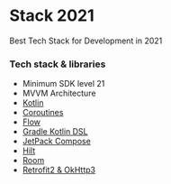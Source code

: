 Stack 2021
===================

Best Tech Stack for Development in 2021

### Tech stack & libraries

- Minimum SDK level 21
- MVVM Architecture
- [Kotlin](https://kotlinlang.org/)
- [Coroutines](https://github.com/Kotlin/kotlinx.coroutines)
- [Flow](https://kotlin.github.io/kotlinx.coroutines/kotlinx-coroutines-core/kotlinx.coroutines.flow/)
- [Gradle Kotlin DSL](https://docs.gradle.org/current/userguide/kotlin_dsl.html)
- [JetPack Compose](https://developer.android.com/jetpack/compose)
- [Hilt](https://developer.android.com/training/dependency-injection/hilt-android)
- [Room](https://developer.android.com/training/data-storage/room)
- [Retrofit2 & OkHttp3](https://github.com/square/retrofit)